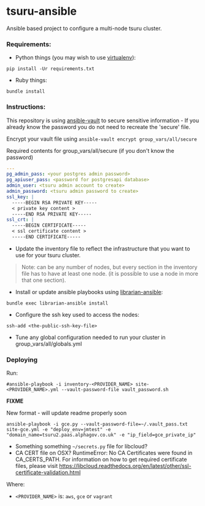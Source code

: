 # tsuru-ansible

Ansible based project to configure a multi-node tsuru cluster.

### Requirements:

* Python things (you may wish to use [virtualenv](https://virtualenv.pypa.io/en/latest/)):
```
pip install -Ur requirements.txt
```
* Ruby things:
```
bundle install
```

### Instructions:

This repository is using [ansible-vault](https://docs.ansible.com/playbooks_vault.html) to secure sensitive information - If you already know the password you do not need to recreate the 'secure' file.

Encrypt your vault file using `ansible-vault encrypt group_vars/all/secure`

Required contents for group_vars/all/secure (if you don't know the password)

```yaml
---
pg_admin_pass: <your postgres admin password>
pg_apiuser_pass: <password for postgresapi database>
admin_user: <tsuru admin account to create>
admin_password: <tsuru admin password to create>
ssl_key: |
  -----BEGIN RSA PRIVATE KEY-----
  < private key content >
  -----END RSA PRIVATE KEY-----
ssl_crt: |
  -----BEGIN CERTIFICATE-----
  < ssl certificate content >
  -----END CERTIFICATE-----
```

* Update the inventory file to reflect the infrastructure that you want to use for your tsuru cluster.

> Note: can be any number of nodes, but every section in the inventory file has to have at least one node.
> (it is possible to use a node in more that one section).

* Install or update ansible playbooks using [librarian-ansible](https://github.com/bcoe/librarian-ansible):
```
bundle exec librarian-ansible install
```

* Configure the ssh key used to access the nodes:
```{r, engine='bash'}
ssh-add <the-public-ssh-key-file>
```
* Tune any global configuration needed to run your cluster in group_vars/all/globals.yml

### Deploying

Run:
```{r, engine='bash'}
#ansible-playbook -i inventory-<PROVIDER_NAME> site-<PROVIDER_NAME>.yml --vault-password-file vault_password.sh
```

**FIXME**

New format - will update readme properly soon
```
ansible-playbook -i gce.py --vault-password-file=~/.vault_pass.txt site-gce.yml -e "deploy_env=jmtest" -e "domain_name=tsuru2.paas.alphagov.co.uk" -e "ip_field=gce_private_ip"
```

- Something something `~/secrets.py` file for libcloud?
- CA CERT file on OSX?
    RuntimeError: No CA Certificates were found in CA_CERTS_PATH. For information on how to get required certificate files, please visit https://libcloud.readthedocs.org/en/latest/other/ssl-certificate-validation.html

Where:
  - `<PROVIDER_NAME>` is: `aws`, `gce` or `vagrant`
